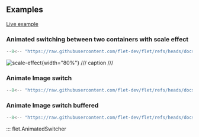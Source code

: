 ## Examples

[Live example](https://flet-controls-gallery.fly.dev/animations/animated_switcher)

### Animated switching between two containers with scale effect

```python
--8<-- "https://raw.githubusercontent.com/flet-dev/flet/refs/heads/docs/fix-links/sdk/python/examples/controls/animated-switcher/scale-effect.py"
```

![scale-effect](https://raw.githubusercontent.com/flet-dev/flet/docs/fix-links/sdk/python/examples/controls/animated-switcher/media/scale-effect.gif){width="80%"}
/// caption
///

### Animate Image switch

```python
--8<-- "https://raw.githubusercontent.com/flet-dev/flet/refs/heads/docs/fix-links/sdk/python/examples/controls/animated-switcher/image-switch.py"
```

### Animate Image switch buffered

```python
--8<-- "https://raw.githubusercontent.com/flet-dev/flet/refs/heads/docs/fix-links/sdk/python/examples/controls/animated-switcher/image-switch-buffered.py"
```

::: flet.AnimatedSwitcher
